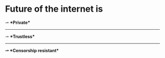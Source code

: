 <h1>Future of the internet is </h1>
⇀ <b>*Private*</b>
            <hr> ⇀ <b> *Trustless* </b> 
                        <hr> <b>  ⇀ *Censorship resistant* </b>
